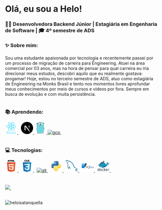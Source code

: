 <h1 align="left">Olá, eu sou a Helo! </h1>


<h3 align="left">👩‍💻 Desenvolvedora Backend Júnior | Estagiária em Engenharia de Software | 🎓 4º semestre de ADS</h3>

###

<h3 align="left">✨ <strong>Sobre mim:</strong></h3>

###

<p align="left">Sou uma estudante apaixonada por tecnologia e recentemente passei por um processo de migração de carreira para Engineering. Atuei na área comercial por 03 anos, mas na hora de pensar para qual carreira eu iria direcionar meus estudos, descobri aquilo que eu realmente gostava: progamar! Hoje, estou no terceiro semestre de ADS, atuo como estagiária de Engineering na Monks Brasil e tento nos momentos livres aprofundar meus conhecimentos por meio de cursos e vídeos por fora. Sempre em busca de evolução e com muita persistência. </p>

<h1></h1>

<h3 align="left">📚 <strong>Aprendendo:</strong></h3>


<a href="https://reactjs.org/" target="_blank" rel="noreferrer">
<img src="https://raw.githubusercontent.com/devicons/devicon/master/icons/react/react-original-wordmark.svg" alt="react" width="40" height="40"/>
</a> &nbsp;

<a href="https://nextjs.org/" target="_blank" rel="noreferrer">
  <img src="https://raw.githubusercontent.com/devicons/devicon/master/icons/nextjs/nextjs-original.svg"alt="Next.js"width="40"height="40"style={{ backgroundColor: 'black', padding: '5px', borderRadius: '5px' }}
  />
</a>

<a href="https://go.dev/" target="_blank" rel="noreferrer">
  <img src="https://raw.githubusercontent.com/devicons/devicon/master/icons/go/go-original.svg"alt="Golang"width="40"height="40"
  />
</a>

<a href="https://cloud.google.com/" target="_blank" rel="noreferrer">
<img src="https://upload.wikimedia.org/wikipedia/commons/5/51/Google_Cloud_logo.svg" alt="gcp" width="40" height="40"/>
</a> &nbsp;
  

<h1></h1>

<h3 align="left"> 💻 <strong>Tecnologias:</strong></h3>
    
<a href="https://www.w3.org/html/" target="_blank" rel="noreferrer"> 
<img src="https://raw.githubusercontent.com/devicons/devicon/master/icons/html5/html5-original-wordmark.svg" alt="html5" width="40" height="40"/>
</a> &nbsp;
    
<a href="https://www.w3schools.com/css/" target="_blank" rel="noreferrer"> 
<img src="https://raw.githubusercontent.com/devicons/devicon/master/icons/css3/css3-original-wordmark.svg" alt="css3" width="40" height="40"/> 
</a> &nbsp;

    
<a href="https://git-scm.com/" target="_blank" rel="noreferrer"> 
<img src="https://www.vectorlogo.zone/logos/git-scm/git-scm-icon.svg" alt="git" width="40" height="40"/> 
</a> &nbsp;

    
<a href="https://www.python.org" target="_blank" rel="noreferrer">
<img src="https://raw.githubusercontent.com/devicons/devicon/master/icons/python/python-original.svg" alt="python" width="40" height="40"/> 
</a> &nbsp;     

<a href="https://www.python.org" target="_blank" rel="noreferrer">
<img src="https://raw.githubusercontent.com/devicons/devicon/master/icons/mysql/mysql-original.svg" alt="mysql" width="40" height="40"/> 
</a> &nbsp;

<a href="https://www.sqlite.org/" target="_blank" rel="noreferrer">
<img src="https://raw.githubusercontent.com/devicons/devicon/master/icons/sqlite/sqlite-original-wordmark.svg" alt="sqlite" width="40" height="40"/>
</a> &nbsp;

<a href="https://www.docker.com/" target="_blank" rel="noreferrer">
<img src="https://raw.githubusercontent.com/devicons/devicon/master/icons/docker/docker-original-wordmark.svg" alt="docker" width="40" height="40"/>
</a> &nbsp;

###

<h1></h1>

<div align="left">

<a href="https://www.linkedin.com/in/helo%C3%ADsa-cristov%C3%A3o-da-silva-856398210/" alt="Linkedin" >   
<img src="https://img.shields.io/badge/Linkedin-0A66C2?style=for-the-badge&logo=Linkedin&logoColor=white"/>
</a>&nbsp;<br/><br/>
    

</div>

<p><img align="left" src="https://github-readme-stats.vercel.app/api/top-langs?username=heloisatanquella&show_icons=true&locale=en&layout=compact" alt="heloisatanquella" /></p>

  
</div>

</div>
